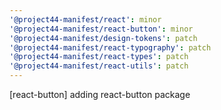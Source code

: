 ```yaml
---
'@project44-manifest/react': minor
'@project44-manifest/react-button': minor
'@project44-manifest/design-tokens': patch
'@project44-manifest/react-typography': patch
'@project44-manifest/react-types': patch
'@project44-manifest/react-utils': patch
---
```


[react-button] adding react-button package

